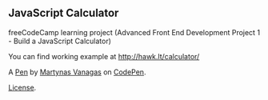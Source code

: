 JavaScript Calculator
---------------------
freeCodeCamp learning project (Advanced Front End Development Project 1 - Build a JavaScript Calculator)

You can find working example at http://hawk.lt/calculator/

A [Pen](https://codepen.io/martin-hawk/pen/OXAPvR) by [Martynas Vanagas](https://codepen.io/martin-hawk) on [CodePen](https://codepen.io).

[License](https://codepen.io/martin-hawk/pen/OXAPvR/license).